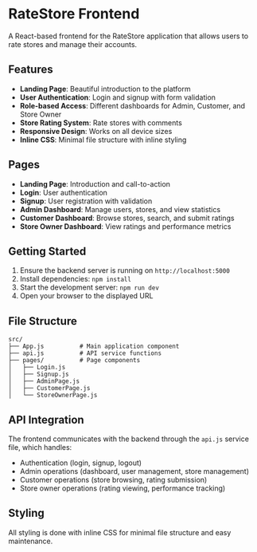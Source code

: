 # RateStore Frontend

A React-based frontend for the RateStore application that allows users to rate stores and manage their accounts.

## Features

- **Landing Page**: Beautiful introduction to the platform
- **User Authentication**: Login and signup with form validation
- **Role-based Access**: Different dashboards for Admin, Customer, and Store Owner
- **Store Rating System**: Rate stores with comments
- **Responsive Design**: Works on all device sizes
- **Inline CSS**: Minimal file structure with inline styling

## Pages

- **Landing Page**: Introduction and call-to-action
- **Login**: User authentication
- **Signup**: User registration with validation
- **Admin Dashboard**: Manage users, stores, and view statistics
- **Customer Dashboard**: Browse stores, search, and submit ratings
- **Store Owner Dashboard**: View ratings and performance metrics

## Getting Started

1. Ensure the backend server is running on `http://localhost:5000`
2. Install dependencies: `npm install`
3. Start the development server: `npm run dev`
4. Open your browser to the displayed URL

## File Structure

```
src/
├── App.js          # Main application component
├── api.js          # API service functions
├── pages/          # Page components
│   ├── Login.js
│   ├── Signup.js
│   ├── AdminPage.js
│   ├── CustomerPage.js
│   └── StoreOwnerPage.js
```

## API Integration

The frontend communicates with the backend through the `api.js` service file, which handles:
- Authentication (login, signup, logout)
- Admin operations (dashboard, user management, store management)
- Customer operations (store browsing, rating submission)
- Store owner operations (rating viewing, performance tracking)

## Styling

All styling is done with inline CSS for minimal file structure and easy maintenance.
